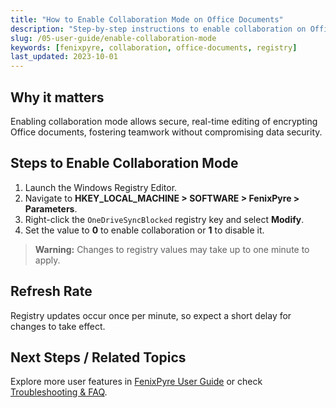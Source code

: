 ```yaml
---
title: "How to Enable Collaboration Mode on Office Documents"
description: "Step-by-step instructions to enable collaboration on Office files in FenixPyre, enhancing team productivity while maintaining encryption."
slug: /05-user-guide/enable-collaboration-mode
keywords: [fenixpyre, collaboration, office-documents, registry]
last_updated: 2023-10-01
---
```


## Why it matters
Enabling collaboration mode allows secure, real-time editing of encrypting Office documents, fostering teamwork without compromising data security.

## Steps to Enable Collaboration Mode
1. Launch the Windows Registry Editor.
2. Navigate to **HKEY_LOCAL_MACHINE > SOFTWARE > FenixPyre > Parameters**.
3. Right-click the `OneDriveSyncBlocked` registry key and select **Modify**.
4. Set the value to **0** to enable collaboration or **1** to disable it.

> **Warning:** Changes to registry values may take up to one minute to apply.

## Refresh Rate
Registry updates occur once per minute, so expect a short delay for changes to take effect.

## Next Steps / Related Topics
Explore more user features in [FenixPyre User Guide](https://docs.fenixpyre.com/05-user-guide/index.md) or check [Troubleshooting & FAQ](https://docs.fenixpyre.com/09-troubleshooting-&-faq/index.md).